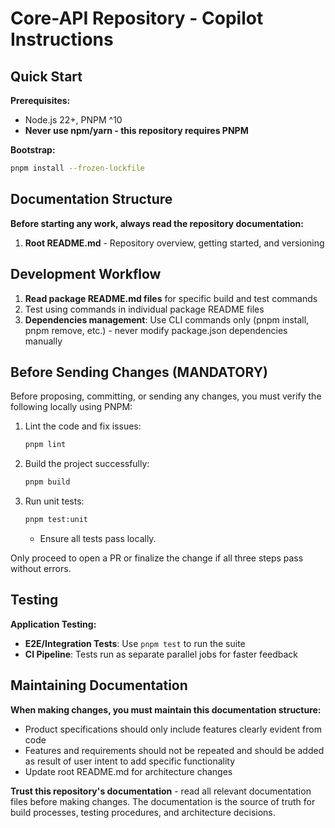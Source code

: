# Core-API Repository - Copilot Instructions

## Quick Start

**Prerequisites:**

- Node.js 22+, PNPM ^10
- **Never use npm/yarn - this repository requires PNPM**

**Bootstrap:**

```bash
pnpm install --frozen-lockfile
```

## Documentation Structure

**Before starting any work, always read the repository documentation:**

1. **Root README.md** - Repository overview, getting started, and versioning

## Development Workflow

1. **Read package README.md files** for specific build and test commands
2. Test using commands in individual package README files
3. **Dependencies management**: Use CLI commands only (pnpm install, pnpm remove, etc.) - never modify package.json dependencies manually

## Before Sending Changes (MANDATORY)

Before proposing, committing, or sending any changes, you must verify the following locally using PNPM:

1. Lint the code and fix issues:
    ```bash
    pnpm lint
    ```
2. Build the project successfully:
    ```bash
    pnpm build
    ```
3. Run unit tests:
    ```bash
    pnpm test:unit
    ```
    - Ensure all tests pass locally.

Only proceed to open a PR or finalize the change if all three steps pass without errors.

## Testing

**Application Testing:**

- **E2E/Integration Tests**: Use `pnpm test` to run the suite
- **CI Pipeline**: Tests run as separate parallel jobs for faster feedback

## Maintaining Documentation

**When making changes, you must maintain this documentation structure:**

- Product specifications should only include features clearly evident from code
- Features and requirements should not be repeated and should be added as result of user intent to add specific functionality
- Update root README.md for architecture changes

**Trust this repository's documentation** - read all relevant documentation files before making changes. The documentation is the source of truth for build processes, testing procedures, and architecture decisions.

